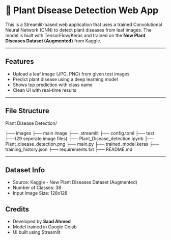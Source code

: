 # 🌿 Plant Disease Detection Web App

This is a Streamlit-based web application that uses a trained Convolutional Neural Network (CNN) to detect plant diseases from leaf images. The model is built with TensorFlow/Keras and trained on the **New Plant Diseases Dataset (Augmented)** from Kaggle.

---

## Features

- Upload a leaf image (JPG, PNG) from given test images
- Predict plant disease using a deep learning model
- Shows top prediction with class name
- Clean UI with real-time results

---

## File Structure

Plant Disease Detection/

├── images
    ├── main image
├── .streamlit
    ├── config.toml
├── test
    ├──(29 seperate image files)
├── Plant_Disease_detection.ipynb
├── Plant_disease_detection.png
├── main.py
├── trained_model.keras
├── training_history.json
├── requirements.txt
├── README.md

---

## Dataset Info

- Source: Kaggle - New Plant Diseases Dataset (Augmented)
- Number of Classes: 38
- Input Image Size: 128x128

## Credits

- Developed by **Saad Ahmed**
- Model trained in Google Colab
- UI built using Streamlit
